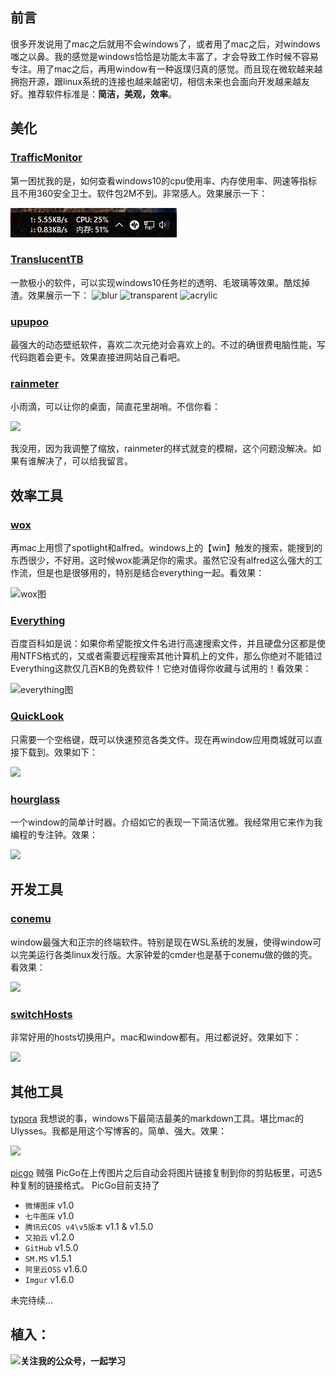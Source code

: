 ## 前言
很多开发说用了mac之后就用不会windows了，或者用了mac之后，对windows嗤之以鼻。我的感觉是windows恰恰是功能太丰富了，才会导致工作时候不容易专注。用了mac之后，再用window有一种返璞归真的感觉。而且现在微软越来越拥抱开源，跟linux系统的连接也越来越密切，相信未来也会面向开发越来越友好。推荐软件标准是：**简洁，美观，效率**。


## 美化
### [TrafficMonitor](https://github.com/zhongyang219/TrafficMonitor)
第一困扰我的是，如何查看windows10的cpu使用率、内存使用率、网速等指标且不用360安全卫士。软件包2M不到。非常感人。效果展示一下：

![任务栏视图](https://raw.githubusercontent.com/zhongyang219/TrafficMonitor/master/Screenshots/taskbar.PNG)

### [TranslucentTB](https://github.com/TranslucentTB/TranslucentTB/)

一款极小的软件，可以实现windows10任务栏的透明、毛玻璃等效果。酷炫掉渣。效果展示一下：
![blur](https://files.charlesmilette.net/GbOX4b.png) ![transparent](https://files.charlesmilette.net/yX37Vc.png) ![acrylic](https://files.charlesmilette.net/MPaxeO.png)

### [upupoo](http://www.upupoo.com/)

最强大的动态壁纸软件，喜欢二次元绝对会喜欢上的。不过的确很费电脑性能，写代码跑着会更卡。效果直接进网站自己看吧。

### [rainmeter](https://www.rainmeter.net/)

小雨滴，可以让你的桌面，简直花里胡哨。不信你看：

![](http://img.rajoy.me/blograin.jpg-large)

我没用，因为我调整了缩放，rainmeter的样式就变的模糊，这个问题没解决。如果有谁解决了，可以给我留言。



## 效率工具

### [wox](http://www.wox.one/)

再mac上用惯了spotlight和alfred。windows上的【win】触发的搜索，能搜到的东西很少，不好用。这时候wox能满足你的需求。虽然它没有alfred这么强大的工作流，但是也是很够用的，特别是结合everything一起。看效果：

![wox图](http://img.rajoy.me/blogwox.png-large)

### [Everything](http://www.voidtools.com/)

百度百科如是说：如果你希望能按文件名进行高速搜索文件，并且硬盘分区都是使用NTFS格式的，又或者需要远程搜索其他计算机上的文件，那么你绝对不能错过Everything这款仅几百KB的免费软件！它绝对值得你收藏与试用的！看效果：

![everything图](http://img.rajoy.me/blogeverything.png-large)

### [QuickLook](https://github.com/QL-Win/QuickLook)

只需要一个空格键，既可以快速预览各类文件。现在再window应用商城就可以直接下载到。效果如下：

![](https://camo.githubusercontent.com/661ab59069863b27dfad1ece554be0f276ab7a39/687474703a2f2f706f6f692e6d6f652f517569636b4c6f6f6b2f73616d706c652e6769663f33)



### [hourglass](https://chris.dziemborowicz.com/apps/hourglass/)

一个window的简单计时器。介绍如它的表现一下简洁优雅。我经常用它来作为我编程的专注钟。效果：

![](https://chris.dziemborowicz.com/images/apps/hourglass/screenshot-2@2x-5b4d3a44.png)

## 开发工具

### [conemu](https://conemu.github.io/)

window最强大和正宗的终端软件。特别是现在WSL系统的发展，使得window可以完美运行各类linux发行版。大家钟爱的cmder也是基于conemu做的做的壳。看效果：

![](http://img.rajoy.me/blogconemu.gif)

### [switchHosts](https://oldj.github.io/SwitchHosts/)

非常好用的hosts切换用户。mac和window都有。用过都说好。效果如下：

![](https://oldj.github.io/SwitchHosts/images/capture.png)



## 其他工具
[typora](https://typora.io/)
我想说的事，windows下最简洁最美的markdown工具。堪比mac的Ulysses。我都是用这个写博客的。简单、强大。效果：

![](https://typora.io/img/new/inline.png)

[picgo](https://github.com/Molunerfinn/PicGo)
贼强
PicGo在上传图片之后自动会将图片链接复制到你的剪贴板里，可选5种复制的链接格式。
PicGo目前支持了
- `微博图床` v1.0
- `七牛图床` v1.0
- `腾讯云COS v4\v5版本` v1.1 & v1.5.0
- `又拍云` v1.2.0
- `GitHub` v1.5.0
- `SM.MS` v1.5.1
- `阿里云OSS` v1.6.0
- `Imgur` v1.6.0


未完待续...

## 植入：
**![关注我的公众号，一起学习](http://img.rajoy.me/blogweixin.jpg)**
